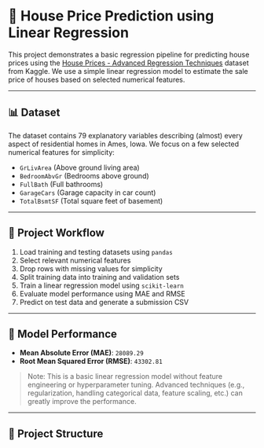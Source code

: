 # 🏡 House Price Prediction using Linear Regression

This project demonstrates a basic regression pipeline for predicting house prices using the [House Prices - Advanced Regression Techniques](https://www.kaggle.com/competitions/house-prices-advanced-regression-techniques/) dataset from Kaggle. We use a simple linear regression model to estimate the sale price of houses based on selected numerical features.

---

## 📊 Dataset

The dataset contains 79 explanatory variables describing (almost) every aspect of residential homes in Ames, Iowa. We focus on a few selected numerical features for simplicity:
- `GrLivArea` (Above ground living area)
- `BedroomAbvGr` (Bedrooms above ground)
- `FullBath` (Full bathrooms)
- `GarageCars` (Garage capacity in car count)
- `TotalBsmtSF` (Total square feet of basement)

---

## 📌 Project Workflow

1. Load training and testing datasets using `pandas`
2. Select relevant numerical features
3. Drop rows with missing values for simplicity
4. Split training data into training and validation sets
5. Train a linear regression model using `scikit-learn`
6. Evaluate model performance using MAE and RMSE
7. Predict on test data and generate a submission CSV

---

## 🧪 Model Performance

- **Mean Absolute Error (MAE)**: `28089.29`
- **Root Mean Squared Error (RMSE)**: `43302.81`

> Note: This is a basic linear regression model without feature engineering or hyperparameter tuning. Advanced techniques (e.g., regularization, handling categorical data, feature scaling, etc.) can greatly improve the performance.

---

## 📂 Project Structure


